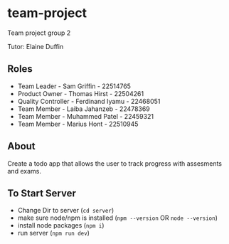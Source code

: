 # team-project 

Team project group 2

Tutor: Elaine Duffin

## Roles

* Team Leader - Sam Griffin - 22514765
* Product Owner - Thomas Hirst - 22504261
* Quality Controller - Ferdinand Iyamu - 22468051
* Team Member - Laiba Jahanzeb - 22478369
* Team Member - Muhammed Patel - 22459321
* Team Member - Marius Hont - 22510945

## About

Create a todo app that allows the user to track progress with assesments and exams.

## To Start Server

- Change Dir to server (```cd server```)
- make sure node/npm is installed (```npm --version``` OR ```node --version```)
- install node packages (```npm i```)
- run server (```npm run dev```)
